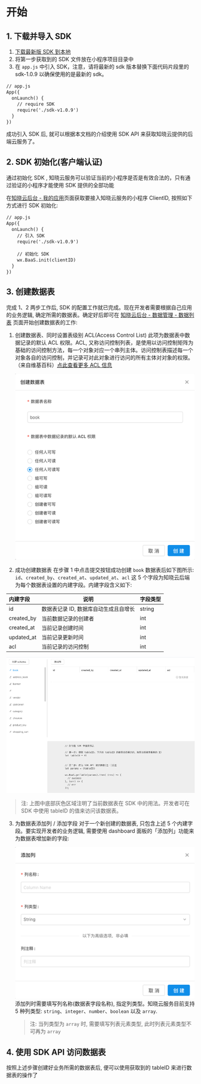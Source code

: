 # 开始

## 1. 下载并导入 SDK
1. [下载最新版 SDK 到本地](../downloadSDK/README.md)
2. 将第一步获取到的 SDK 文件放在小程序项目目录中
3. 在 `app.js` 中引入 SDK，注意，请将最新的 sdk 版本替换下面代码片段里的 sdk-1.0.9 以确保使用的是最新的 sdk。

```
// app.js
App({
  onLaunch() {
    // require SDK
    require('./sdk-v1.0.9')
  }
})
```

成功引入 SDK 后, 就可以根据本文档的介绍使用 SDK API 来获取知晓云提供的后端云服务了。

## 2. SDK 初始化(客户端认证)

通过初始化 SDK , 知晓云服务可以验证当前的小程序是否是有效合法的，只有通过验证的小程序才能使用 SDK 提供的全部功能

在[知晓云后台 - 我的应用](https://cloud.minapp.com/admin/profile/)页面获取要接入知晓云服务的小程序 ClientID, 按照如下方式进行 SDK 初始化:

```
// app.js
App({
  onLaunch() {
    // 引入 SDK
    require('./sdk-v1.0.9')

    // 初始化 SDK
    wx.BaaS.init(clientID)
  }
})
```

## 3. 创建数据表

完成 1、2 两步工作后, SDK 的配置工作就已完成。现在开发者需要根据自己应用的业务逻辑, 确定所需的数据表。确定好后即可在 [知晓云后台 - 数据管理 - 数据列表](https://cloud.minapp.com/hydrogen/flex/schema/) 页面开始创建数据表的工作:

1. 创建数据表、同时设置表级别 ACL(Access Control List) 此项为数据表中数据记录的默认 ACL 权限。ACL, 又称访问控制列表，是使用以访问控制矩阵为基础的访问控制方法，每一个对象对应一个串列主体。访问控制表描述每一个对象各自的访问控制，并记录可对此对象进行访问的所有主体对对象的权限。（来自维基百科）[点此查看更多 ACL 信息](https://zh.wikipedia.org/wiki/%E5%AD%98%E5%8F%96%E6%8E%A7%E5%88%B6%E4%B8%B2%E5%88%97)

   ![数据表创建界面](/images/start/create-schema.png "数据表创建界面")

2. 成功创建数据表
  在步骤 1 中点击提交按钮成功创建 `book` 数据表后如下图所示: `id`、`created_by`、`created_at`、`updated_at`、`acl` 这 5 个字段为知晓云后端为每个数据表设置的内建字段。内建字段含义如下:


  | 内建字段       | 说明                    | 字段类型   |
  | :--------- | --------------------- | :----- |
  | id         | 数据表记录 ID, 数据库自动生成且自增长 | string |
  | created_by | 当前数据记录的创建者            | int    |
  | created_at | 当前记录创建时间              | int    |
  | updated_at | 当前记录更新时间              | int    |
  | acl        | 当前记录的访问控制             | int    |


   ![数据表成功创建界面](/images/start/book-table.png "数据表成功创建界面")

   > 注: 上图中底部灰色区域注明了当前数据表在 SDK 中的用法。开发者可在 SDK 中使用 tableID 的值来访问该数据表。


3. 为数据表添加列 / 添加字段
   对于一个新创建的数据表, 只包含上述 5 个内建字段。要实现开发者的业务逻辑, 需要使用 dashboard 面板的「添加列」功能来为数据表增加新的字段:


   ![添加列界面](/images/start/add-column.png "添加列界面")添加列时需要填写列名称(数据表字段名称), 指定列类型。知晓云服务目前支持 5 种列类型: `string`、`integer`、`number`、`boolean` 以及 `array`.

   > 注: 当列类型为 `array` 时, 需要填写列表元素类型, 此时列表元素类型不可再为 `array`


## 4. 使用 SDK API 访问数据表
   按照上述步骤创建好业务所需的数据表后, 便可以使用获取到的 tableID 来进行数据表的操作了
